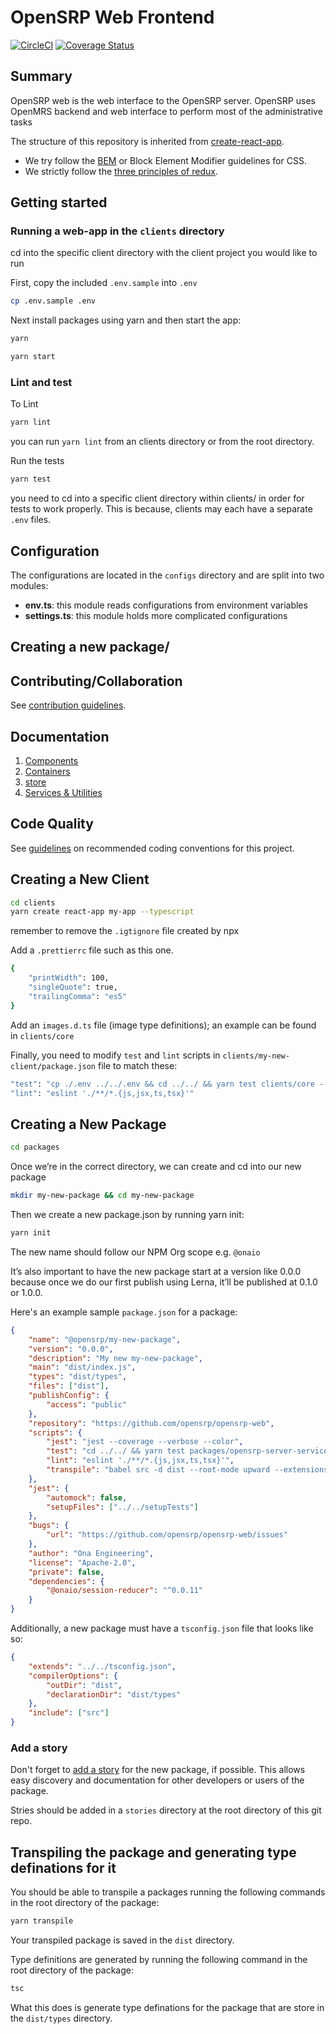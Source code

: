 # OpenSRP Web Frontend

[![CircleCI](https://circleci.com/gh/OpenSRP/opensrp-web.svg?style=svg)](https://circleci.com/gh/OpenSRP/opensrp-web)
[![Coverage Status](https://coveralls.io/repos/github/OpenSRP/opensrp-web/badge.svg?branch=master)](https://coveralls.io/github/OpenSRP/opensrp-web?branch=master)

## Summary

OpenSRP web is the web interface to the OpenSRP server. OpenSRP uses OpenMRS backend and web interface to perform most of the administrative tasks

The structure of this repository is inherited from [create-react-app](https://github.com/facebook/create-react-app).

-   We try follow the [BEM](https://en.bem.info/methodology/quick-start/) or Block Element Modifier guidelines for CSS.
-   We strictly follow the [three principles of redux](https://redux.js.org/introduction/three-principles).

## Getting started

### Running a web-app in the `clients` directory

cd into the specific client directory with the client project you would like to run

First, copy the included `.env.sample` into `.env`

```sh
cp .env.sample .env
```

Next install packages using yarn and then start the app:

```sh
yarn

yarn start
```

### Lint and test

To Lint

```sh
yarn lint
```

you can run `yarn lint` from an clients directory or from the root directory.

Run the tests

```sh
yarn test
```

you need to cd into a specific client directory within clients/ in order for tests to work properly.
This is because, clients may each have a separate `.env` files.

## Configuration

The configurations are located in the `configs` directory and are split into two modules:

-   **env.ts**: this module reads configurations from environment variables
-   **settings.ts**: this module holds more complicated configurations

## Creating a new package/

## Contributing/Collaboration

See [contribution guidelines](https://github.com/OpenSRP/opensrp-web/blob/docs/docs/contributing.md).

## Documentation

1. [Components](docs/Architecture/components.md)
2. [Containers](docs/Architecture/containers.md)
3. [store](docs/Architecture/store.md)
4. [Services & Utilities](docs/Architecture/services_utilities.md)

## Code Quality

See [guidelines](docs/codeQuality.md) on recommended coding conventions for this project.

## Creating a New Client

```sh
cd clients
yarn create react-app my-app --typescript
```

remember to remove the `.igtignore` file created by npx

Add a `.prettierrc` file such as this one.

```sh
{
    "printWidth": 100,
    "singleQuote": true,
    "trailingComma": "es5"
}
```

Add an `images.d.ts` file (image type definitions); an example can be found in `clients/core`

Finally, you need to modify `test` and `lint` scripts in `clients/my-new-client/package.json` file to match these:

```sh
"test": "cp ./.env ../../.env && cd ../../ && yarn test clients/core --verbose --collectCoverage=true && cd clients/core",,
"lint": "eslint './**/*.{js,jsx,ts,tsx}'"
```

## Creating a New Package

```sh
cd packages
```

Once we’re in the correct directory, we can create and cd into our new package

```sh
mkdir my-new-package && cd my-new-package
```

Then we create a new package.json by running yarn init:

```sh
yarn init
```

The new name should follow our NPM Org scope e.g. `@onaio`

It’s also important to have the new package start at a version like 0.0.0 because once we do our first publish using Lerna, it’ll be published at 0.1.0 or 1.0.0.

Here's an example sample `package.json` for a package:

```json
{
    "name": "@opensrp/my-new-package",
    "version": "0.0.0",
    "description": "My new my-new-package",
    "main": "dist/index.js",
    "types": "dist/types",
    "files": ["dist"],
    "publishConfig": {
        "access": "public"
    },
    "repository": "https://github.com/opensrp/opensrp-web",
    "scripts": {
        "jest": "jest --coverage --verbose --color",
        "test": "cd ../../ && yarn test packages/opensrp-server-service --verbose --collectCoverage=true && cd clients/core",
        "lint": "eslint './**/*.{js,jsx,ts,tsx}'",
        "transpile": "babel src -d dist --root-mode upward --extensions '.ts,.tsx' --ignore '**/*.test.ts,**/*.test.tsx,**/tests,**/__tests__'"
    },
    "jest": {
        "automock": false,
        "setupFiles": ["../../setupTests"]
    },
    "bugs": {
        "url": "https://github.com/opensrp/opensrp-web/issues"
    },
    "author": "Ona Engineering",
    "license": "Apache-2.0",
    "private": false,
    "dependencies": {
        "@onaio/session-reducer": "^0.0.11"
    }
}
```

Additionally, a new package must have a `tsconfig.json` file that looks like so:

```json
{
    "extends": "../../tsconfig.json",
    "compilerOptions": {
        "outDir": "dist",
        "declarationDir": "dist/types"
    },
    "include": ["src"]
}
```

### Add a story

Don't forget to [add a story](https://storybook.js.org/docs/basics/writing-stories/) for the new package, if possible. This allows easy discovery and documentation for other developers or users of the package.

Stries should be added in a `stories` directory at the root directory of this git repo.

## Transpiling the package and generating type definations for it

You should be able to transpile a packages running the following commands in the root directory of the package:

```sh
yarn transpile
```

Your transpiled package is saved in the `dist` directory.

Type definitions are generated by running the following command in the root directory of the package:

```sh
tsc
```

What this does is generate type definations for the package that are store in the `dist/types` directory.
